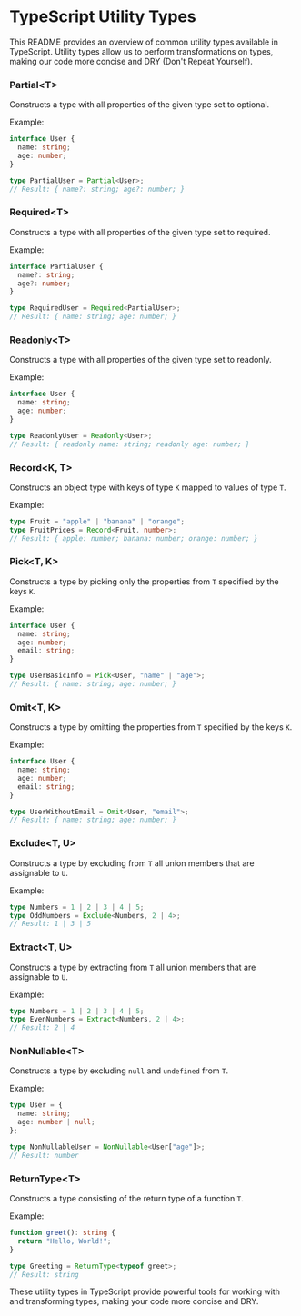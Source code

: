 # TypeScript Utility Types

This README provides an overview of common utility types available in TypeScript. Utility types allow us to perform transformations on types, making our code more concise and DRY (Don't Repeat Yourself).

### Partial\<T\>

Constructs a type with all properties of the given type set to optional.

Example:

```typescript
interface User {
  name: string;
  age: number;
}

type PartialUser = Partial<User>;
// Result: { name?: string; age?: number; }
```

### Required\<T\>

Constructs a type with all properties of the given type set to required.

Example:

```typescript
interface PartialUser {
  name?: string;
  age?: number;
}

type RequiredUser = Required<PartialUser>;
// Result: { name: string; age: number; }
```

### Readonly\<T\>

Constructs a type with all properties of the given type set to readonly.

Example:

```typescript
interface User {
  name: string;
  age: number;
}

type ReadonlyUser = Readonly<User>;
// Result: { readonly name: string; readonly age: number; }
```

### Record\<K, T\>

Constructs an object type with keys of type `K` mapped to values of type `T`.

Example:

```typescript
type Fruit = "apple" | "banana" | "orange";
type FruitPrices = Record<Fruit, number>;
// Result: { apple: number; banana: number; orange: number; }
```

### Pick\<T, K\>

Constructs a type by picking only the properties from `T` specified by the keys `K`.

Example:

```typescript
interface User {
  name: string;
  age: number;
  email: string;
}

type UserBasicInfo = Pick<User, "name" | "age">;
// Result: { name: string; age: number; }
```

### Omit\<T, K\>

Constructs a type by omitting the properties from `T` specified by the keys `K`.

Example:

```typescript
interface User {
  name: string;
  age: number;
  email: string;
}

type UserWithoutEmail = Omit<User, "email">;
// Result: { name: string; age: number; }
```

### Exclude\<T, U\>

Constructs a type by excluding from `T` all union members that are assignable to `U`.

Example:

```typescript
type Numbers = 1 | 2 | 3 | 4 | 5;
type OddNumbers = Exclude<Numbers, 2 | 4>;
// Result: 1 | 3 | 5
```

### Extract\<T, U\>

Constructs a type by extracting from `T` all union members that are assignable to `U`.

Example:

```typescript
type Numbers = 1 | 2 | 3 | 4 | 5;
type EvenNumbers = Extract<Numbers, 2 | 4>;
// Result: 2 | 4
```

### NonNullable\<T\>

Constructs a type by excluding `null` and `undefined` from `T`.

Example:

```typescript
type User = {
  name: string;
  age: number | null;
};

type NonNullableUser = NonNullable<User["age"]>;
// Result: number
```

### ReturnType\<T\>

Constructs a type consisting of the return type of a function `T`.

Example:

```typescript
function greet(): string {
  return "Hello, World!";
}

type Greeting = ReturnType<typeof greet>;
// Result: string
```

These utility types in TypeScript provide powerful tools for working with and transforming types, making your code more concise and DRY.

